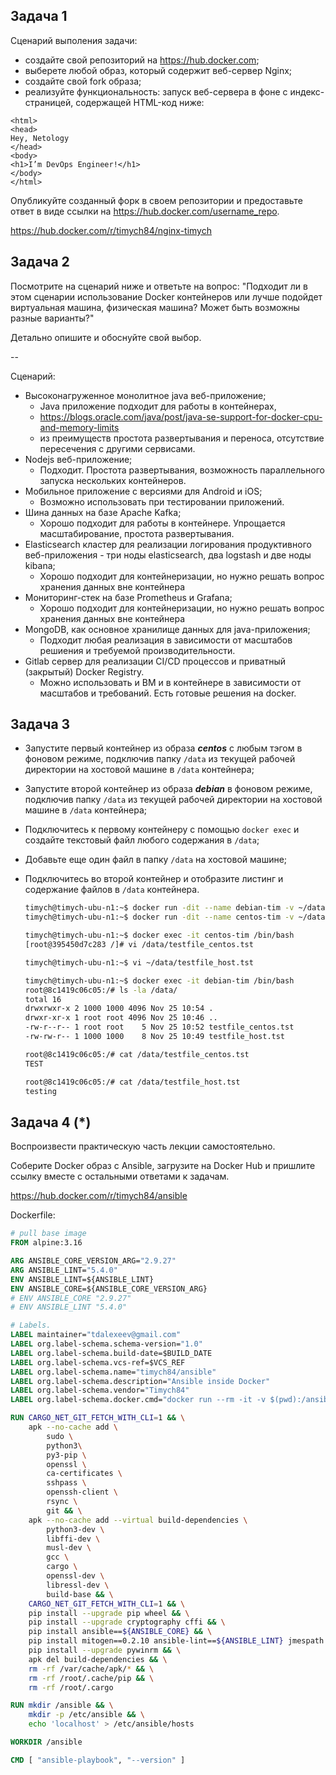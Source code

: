 
## Задача 1

Сценарий выполения задачи:

- создайте свой репозиторий на https://hub.docker.com;
- выберете любой образ, который содержит веб-сервер Nginx;
- создайте свой fork образа;
- реализуйте функциональность:
запуск веб-сервера в фоне с индекс-страницей, содержащей HTML-код ниже:
```
<html>
<head>
Hey, Netology
</head>
<body>
<h1>I’m DevOps Engineer!</h1>
</body>
</html>
```
Опубликуйте созданный форк в своем репозитории и предоставьте ответ в виде ссылки на https://hub.docker.com/username_repo.

https://hub.docker.com/r/timych84/nginx-timych


## Задача 2

Посмотрите на сценарий ниже и ответьте на вопрос:
"Подходит ли в этом сценарии использование Docker контейнеров или лучше подойдет виртуальная машина, физическая машина? Может быть возможны разные варианты?"

Детально опишите и обоснуйте свой выбор.

--

Сценарий:

- Высоконагруженное монолитное java веб-приложение;
  - Java приложение подходит для работы в контейнерах,
  - https://blogs.oracle.com/java/post/java-se-support-for-docker-cpu-and-memory-limits
  - из преимуществ простота развертывания и переноса, отсутствие пересечения с другими сервисами.
- Nodejs веб-приложение;
    - Подходит. Простота развертывания, возможность параллельного запуска нескольких контейнеров.
- Мобильное приложение c версиями для Android и iOS;
  - Возможно использовать при тестировании приложений.
- Шина данных на базе Apache Kafka;
  - Хорошо подходит для работы в контейнере. Упрощается масштабирование, простота развертывания.
- Elasticsearch кластер для реализации логирования продуктивного веб-приложения - три ноды elasticsearch, два logstash и две ноды kibana;
  - Хорошо подходит для контейнеризации, но нужно решать вопрос хранения данных вне контейнера
- Мониторинг-стек на базе Prometheus и Grafana;
    - Хорошо подходит для контейнеризации, но нужно решать вопрос хранения данных вне контейнера
- MongoDB, как основное хранилище данных для java-приложения;
  - Подходит любая реализация в зависимости от масштабов решиения и требуемой производительности.
- Gitlab сервер для реализации CI/CD процессов и приватный (закрытый) Docker Registry.
  - Можно использовать и ВМ и в контейнере в зависимости от масштабов и требований. Есть готовые решения на docker.

## Задача 3

- Запустите первый контейнер из образа ***centos*** c любым тэгом в фоновом режиме, подключив папку ```/data``` из текущей рабочей директории на хостовой машине в ```/data``` контейнера;
- Запустите второй контейнер из образа ***debian*** в фоновом режиме, подключив папку ```/data``` из текущей рабочей директории на хостовой машине в ```/data``` контейнера;
- Подключитесь к первому контейнеру с помощью ```docker exec``` и создайте текстовый файл любого содержания в ```/data```;
- Добавьте еще один файл в папку ```/data``` на хостовой машине;
- Подключитесь во второй контейнер и отобразите листинг и содержание файлов в ```/data``` контейнера.



    ```bash
    timych@timych-ubu-n1:~$ docker run -dit --name debian-tim -v ~/data:/data debian:11.5 /bin/bash
    timych@timych-ubu-n1:~$ docker run -dit --name centos-tim -v ~/data:/data centos:centos7.9.2009 /bin/bash

    timych@timych-ubu-n1:~$ docker exec -it centos-tim /bin/bash
    [root@395450d7c283 /]# vi /data/testfile_centos.tst

    timych@timych-ubu-n1:~$ vi ~/data/testfile_host.tst

    timych@timych-ubu-n1:~$ docker exec -it debian-tim /bin/bash
    root@8c1419c06c05:/# ls -la /data/
    total 16
    drwxrwxr-x 2 1000 1000 4096 Nov 25 10:54 .
    drwxr-xr-x 1 root root 4096 Nov 25 10:46 ..
    -rw-r--r-- 1 root root    5 Nov 25 10:52 testfile_centos.tst
    -rw-rw-r-- 1 1000 1000    8 Nov 25 10:49 testfile_host.tst

    root@8c1419c06c05:/# cat /data/testfile_centos.tst
    TEST

    root@8c1419c06c05:/# cat /data/testfile_host.tst
    testing

    ```


## Задача 4 (*)

Воспроизвести практическую часть лекции самостоятельно.

Соберите Docker образ с Ansible, загрузите на Docker Hub и пришлите ссылку вместе с остальными ответами к задачам.

https://hub.docker.com/r/timych84/ansible

Dockerfile:

```dockerfile
# pull base image
FROM alpine:3.16

ARG ANSIBLE_CORE_VERSION_ARG="2.9.27"
ARG ANSIBLE_LINT="5.4.0"
ENV ANSIBLE_LINT=${ANSIBLE_LINT}
ENV ANSIBLE_CORE=${ANSIBLE_CORE_VERSION_ARG}
# ENV ANSIBLE_CORE "2.9.27"
# ENV ANSIBLE_LINT "5.4.0"

# Labels.
LABEL maintainer="tdalexeev@gmail.com"
LABEL org.label-schema.schema-version="1.0"
LABEL org.label-schema.build-date=$BUILD_DATE
LABEL org.label-schema.vcs-ref=$VCS_REF
LABEL org.label-schema.name="timych84/ansible"
LABEL org.label-schema.description="Ansible inside Docker"
LABEL org.label-schema.vendor="Timych84"
LABEL org.label-schema.docker.cmd="docker run --rm -it -v $(pwd):/ansible -v ~/.ssh/id_rsa:/root/id_rsa timych84/ansible:2.9.27"

RUN CARGO_NET_GIT_FETCH_WITH_CLI=1 && \
    apk --no-cache add \
        sudo \
        python3\
        py3-pip \
        openssl \
        ca-certificates \
        sshpass \
        openssh-client \
        rsync \
        git && \
    apk --no-cache add --virtual build-dependencies \
        python3-dev \
        libffi-dev \
        musl-dev \
        gcc \
        cargo \
        openssl-dev \
        libressl-dev \
        build-base && \
    CARGO_NET_GIT_FETCH_WITH_CLI=1 && \
    pip install --upgrade pip wheel && \
    pip install --upgrade cryptography cffi && \
    pip install ansible==${ANSIBLE_CORE} && \
    pip install mitogen==0.2.10 ansible-lint==${ANSIBLE_LINT} jmespath && \
    pip install --upgrade pywinrm && \
    apk del build-dependencies && \
    rm -rf /var/cache/apk/* && \
    rm -rf /root/.cache/pip && \
    rm -rf /root/.cargo

RUN mkdir /ansible && \
    mkdir -p /etc/ansible && \
    echo 'localhost' > /etc/ansible/hosts

WORKDIR /ansible

CMD [ "ansible-playbook", "--version" ]
```
